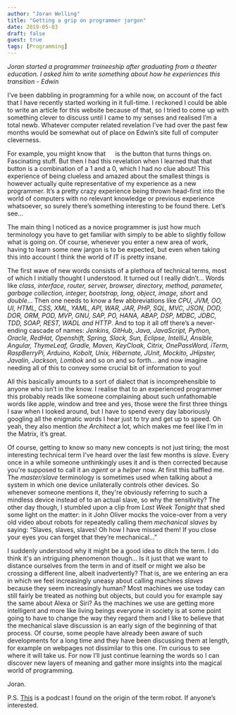 ```yaml
---
author: "Joran Welling"
title: "Getting a grip on programmer jargon"
date: 2019-05-03
draft: false
guest: true
tags: [Programming]
---
```


><i> 
Joran started a programmer traineeship after graduating from a theater education. I asked him to write something about how he experiences this transition - Edwin
</i>

I’ve been dabbling in programming for a while now, on account of the fact that I have recently started working in it full-time.
I reckoned I could be able to write an article for this website because of that, so I tried to come up with something clever to discuss until I came to my senses and realised I’m a total newb. Whatever computer related revelation I’ve had over the past few months would be somewhat out of place on Edwin’s site full of computer cleverness. 
<!--
For example, did you you know 
<img style="width: 1em;height: 1em;" src="/images/29-blog/power_button.png"/>
is the button that turns things on? 
Fascinating stuff.
When writing this I had to google *power button* and ended up learning that the symbol is a combination of a 1 and a 0, which I didn’t know and which also made me feel dumber than my own joke. 
Then I figured I could just write about being clueless!
-->
For example, you might know that
<img style="width: 1em;height: 1em;" src="/images/29-blog/power_button.png"/>
is the button that turns things on.
Fascinating stuff.
But then I had this revelation when I learned that that button is a combination of a 1 and a 0, which I had no clue about! 
This experience of being clueless and amazed about the smallest things is however actually quite representative of my experience as a new programmer.
It’s a pretty crazy experience being thrown head-first into the world of computers with no relevant knowledge or previous experience whatsoever, so surely there’s something interesting to be found there. Let’s see… 

The main thing I noticed as a novice programmer is just how much terminology you have to get familiar with simply to be able to slightly follow what is going on. Of course, whenever you enter a new area of work, having to learn some new jargon is to be expected, but even when taking this into account I think the world of IT is pretty insane. 

The first wave of new words consists of a plethora of technical terms, most of which I initially thought I understood. It turned out I really didn’t… Words like *class, interface, router, server, browser, directory, method, parameter, garbage collection,  integer, bootstrap, long, object, image, short* and *double*… Then one needs to know a few abbreviations like *CPU, JVM, OO, UI, HTML, CSS, XML, YAML, API, WAR, JAR, PHP, SQL, MVC, JSON, DOD, DOR, ORM, POD, MVP, GNU, SAP, PO, HANA, ABAP, DSP, MDBC, JDBC, TDD, SOAP, REST, WADL and HTTP*.
And to top it all off there’s a never-ending cascade of names: *Jenkins, GitHub, Java, JavaScript, Python, Oracle, RedHat, Openshift, Spring, Slack, Sun, Eclipse, IntelliJ, Ansible, Angular, ThymeLeaf, Gradle, Maven, KeyCloak, Citrix, OnePassWord, iTerm, RaspBerryPi, Arduino, Kobolt, Unix, Hibernate, JUnit, Mockito, JHipster, Javalin, Jackson, Lombok* and so on and so forth... and now imagine needing all of this to convey some crucial bit of information to you!

All this basically amounts to a sort of dialect that is incomprehensible to anyone who isn’t in the know. I realise that to an experienced programmer this probably reads like someone complaining about such unfathomable words like apple, window and tree and yes, those were the first three things I saw when I looked around, but I have to spend every day laboriously googling all the enigmatic words I hear just to try and get up to speed. Oh yeah, they also mention *the Architect* a lot, which makes me feel like I’m in the Matrix, it’s great.

Of course, getting to know so many new concepts is not just tiring; the most interesting technical term I've heard over the last few months is *slave*. Every once in a while someone unthinkingly uses it and is then corrected because you're supposed to call it an *agent* or a *helper* now. At first this baffled me. The *master/slave* terminology is sometimes used when talking about a system in which one device unilaterally controls other devices.  So whenever someone mentions it, they're obviously referring to  such a mindless device instead of to an actual slave, so why the sensitivity? The other day though, I stumbled upon a clip from *Last Week Tonight* that shed some light on the matter: in it John Oliver mocks the voice-over from a very old video about robots for repeatedly calling them *mechanical slaves* by saying: “Slaves, slaves, slaves! Oh how I have missed them! If you close your eyes you can forget that they’re mechanical…”

I suddenly understood why it might be a good idea to ditch the term. 
I do think it's an intriguing phenomenon though… Is it just that we want to distance ourselves from the term in and of itself or might we also be crossing a different line, albeit inadvertently?
That is, are we entering an era in which we feel increasingly uneasy about calling machines *slaves* because they seem increasingly human? 
Most machines we use today can still fairly be treated as nothing but objects, but could you for example say the same about Alexa or Siri? As the machines we use are getting more intelligent and more like living beings everyone in society is at some point going to have to change the way they regard them and I like to believe that the mechanical slave discussion is an early sign of the beginning of that process. Of course, some people have already been aware of such developments for a long time and they have been discussing them at length, for example on webpages not dissimilar to this one. I’m curious to see where it will take us. 
For now I’ll just continue learning the words so I can discover new layers of meaning and gather more insights into the magical world of programming.

Joran.

P.S.
[This](https://www.npr.org/2011/04/22/135634400/science-diction-the-origin-of-the-word-robot?t=1556567574926&t=1556615028197) is a podcast I found on the origin of the term robot. If anyone’s interested.

